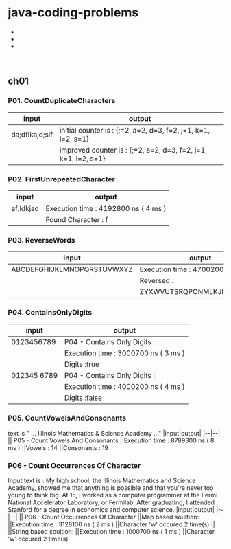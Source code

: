 # java-coding-problems
-
-
-
<br />

## ch01

### P01. CountDuplicateCharacters
|input|output|
|--|--|
|da;dflkajd;slf | initial counter is : {;=2, a=2, d=3, f=2, j=1, k=1, l=2, s=1}
||  improved counter is : {;=2, a=2, d=3, f=2, j=1, k=1, l=2, s=1}

### P02. FirstUnrepeatedCharacter
|input|output|
|--|--|
|af;ldkjad| Execution time : 4192800 ns ( 4 ms )
|| Found Character : f

### P03. ReverseWords
|input|output|
|--|--|
|ABCDEFGHIJKLMNOPQRSTUVWXYZ| Execution time : 4700200 ns ( 4 ms )
|| Reversed :
|| ZYXWVUTSRQPONMLKJIHGFEDCBA

### P04. ContainsOnlyDigits
|input|output|
|--|--|
|0123456789| P04 - Contains Only Digits :
|| Execution time : 3000700 ns ( 3 ms )
|| Digits :true
|012345 6789| P04 - Contains Only Digits :
|| Execution time : 4000200 ns ( 4 ms )
|| Digits :false

### P05. CountVowelsAndConsonants
text is " ... Illinois Mathematics & Science Academy ..."
|input|output|
|--|--|
|| P05 - Count Vowels And Consonants
||Execution time : 8789300 ns ( 8 ms )
||Vowels : 14
||Consonants : 19

### P06 - Count Occurrences Of Character
Input text is :
My high school, the Illinois Mathematics and Science Academy, showed me that anything is possible and that you're never too young to think big. At 15, I worked as a computer programmer at the Fermi National Accelerator Laboratory, or Fermilab. After graduating, I attended Stanford for a degree in economics and computer science.
|input|output|
|--|--|
|| P06 - Count Occurrences Of Character
||Map based soultion:
||Execution time : 3128100 ns ( 2 ms )
||Character 'w' occured 2 time(s)
||
||String based soultion:
||Execution time : 1000700 ns ( 1 ms )
||Character 'w' occured 2 time(s)
